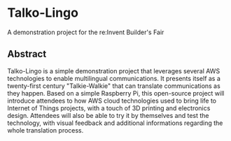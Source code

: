 # Talko-Lingo
A demonstration project for the re:Invent Builder's Fair

## Abstract

Talko-Lingo is a simple demonstration project that leverages several AWS technologies to enable multilingual communications. It presents itself as a twenty-first century "Talkie-Walkie" that can translate communications as they happen. Based on a simple Raspberry Pi, this open-source project will introduce attendees to how AWS cloud technologies used to bring life to Internet of Things projects, with a touch of 3D printing and electronics design. Attendees will also be able to try it by themselves and test the technology, with visual feedback and additional informations regarding the whole translation process.
